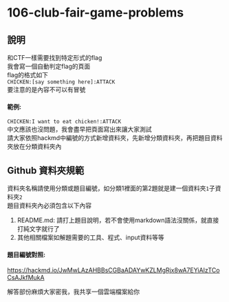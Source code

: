 # 106-club-fair-game-problems

## 說明    
和CTF一樣需要找到特定形式的flag    
我會寫一個自動判定flag的頁面    
flag的格式如下    
`CHICKEN:[say something here]:ATTACK`    
要注意的是內容不可以有冒號    

#### 範例:    
`CHICKEN:I want to eat chicken!:ATTACK`    
中文應該也沒問題，我會盡早把頁面寫出來讓大家測試    
請大家依照hackmd中編號的方式新增資料夾，先新增分類資料夾，再把題目資料夾放在分類資料夾內


## Github 資料夾規範
資料夾名稱請使用分類或題目編號，如分類1裡面的第2題就是建一個資料夾`1`子資料夾`2`    
題目資料夾內必須包含以下內容

1. README.md: 請打上題目說明，若不會使用markdown語法沒關係，就直接打純文字就行了
2. 其他相關檔案如解題需要的工具、程式、input資料等等

#### 題目編號對照:
https://hackmd.io/JwMwLAzAHBBsCGBaADAYwKZLMgRjx8wA7EYiAIzTCoCsAJkfMukA

解答部份麻煩大家密我，我共享一個雲端檔案給你

